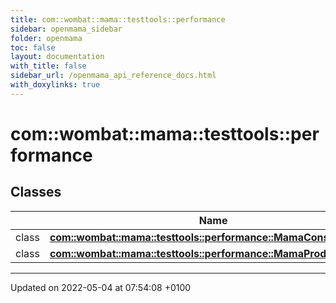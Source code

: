 ```yaml
---
title: com::wombat::mama::testtools::performance
sidebar: openmama_sidebar
folder: openmama
toc: false
layout: documentation
with_title: false
sidebar_url: /openmama_api_reference_docs.html
with_doxylinks: true
---
```


# com::wombat::mama::testtools::performance



## Classes

|                | Name           |
| -------------- | -------------- |
| class | **[com::wombat::mama::testtools::performance::MamaConsumerJava](classcom_1_1wombat_1_1mama_1_1testtools_1_1performance_1_1MamaConsumerJava.html)**  |
| class | **[com::wombat::mama::testtools::performance::MamaProducerJava](classcom_1_1wombat_1_1mama_1_1testtools_1_1performance_1_1MamaProducerJava.html)**  |






-------------------------------

Updated on 2022-05-04 at 07:54:08 +0100